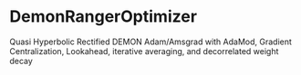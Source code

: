 # DemonRangerOptimizer
Quasi Hyperbolic Rectified DEMON Adam/Amsgrad with AdaMod, Gradient Centralization, Lookahead, iterative averaging, and decorrelated weight decay
